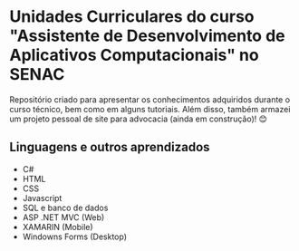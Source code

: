 # Unidades Curriculares do curso "Assistente de Desenvolvimento de Aplicativos Computacionais"  no SENAC
Repositório criado para apresentar os conhecimentos adquiridos durante o curso técnico, bem como
em alguns tutoriais. Além disso, também armazei um projeto pessoal de site para advocacia (ainda em construção)! :blush:

## Linguagens e outros aprendizados
- C#
- HTML
- CSS
- Javascript
- SQL e banco de dados
- ASP .NET MVC (Web)
- XAMARIN (Mobile)
- Windowns Forms (Desktop)
